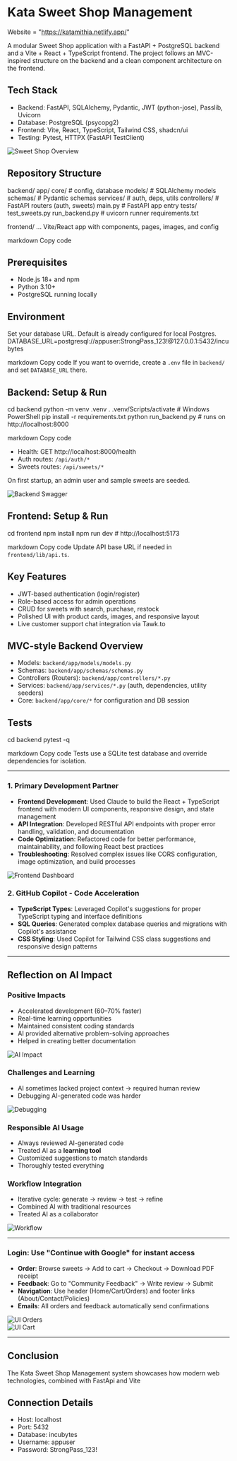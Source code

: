 # Kata Sweet Shop Management 
Website = "https://katamithia.netlify.app/"

A modular Sweet Shop application with a FastAPI + PostgreSQL backend and a Vite + React + TypeScript frontend. The project follows an MVC-inspired structure on the backend and a clean component architecture on the frontend.

## Tech Stack
- Backend: FastAPI, SQLAlchemy, Pydantic, JWT (python-jose), Passlib, Uvicorn
- Database: PostgreSQL (psycopg2)
- Frontend: Vite, React, TypeScript, Tailwind CSS, shadcn/ui
- Testing: Pytest, HTTPX (FastAPI TestClient)

![Sweet Shop Overview](https://github.com/user-attachments/assets/b55a205c-67a4-44d7-a0e2-2e3dcbee8238)

## Repository Structure
backend/
app/
core/ # config, database
models/ # SQLAlchemy models
schemas/ # Pydantic schemas
services/ # auth, deps, utils
controllers/ # FastAPI routers (auth, sweets)
main.py # FastAPI app entry
tests/
test_sweets.py
run_backend.py # uvicorn runner
requirements.txt

frontend/
... Vite/React app with components, pages, images, and config

markdown
Copy code

## Prerequisites
- Node.js 18+ and npm
- Python 3.10+
- PostgreSQL running locally

## Environment
Set your database URL. Default is already configured for local Postgres.
DATABASE_URL=postgresql://appuser:StrongPass_123!@127.0.0.1:5432/incubytes

markdown
Copy code
If you want to override, create a `.env` file in `backend/` and set `DATABASE_URL` there.

## Backend: Setup & Run
cd backend
python -m venv .venv
. .venv/Scripts/activate # Windows PowerShell
pip install -r requirements.txt
python run_backend.py # runs on http://localhost:8000

markdown
Copy code
- Health: GET http://localhost:8000/health
- Auth routes: `/api/auth/*`
- Sweets routes: `/api/sweets/*`

On first startup, an admin user and sample sweets are seeded.

![Backend Swagger](https://github.com/user-attachments/assets/5ac67fe1-43b8-430f-8204-c3dc55f57aae)

## Frontend: Setup & Run
cd frontend
npm install
npm run dev # http://localhost:5173

markdown
Copy code
Update API base URL if needed in `frontend/lib/api.ts`.

## Key Features
- JWT-based authentication (login/register)
- Role-based access for admin operations
- CRUD for sweets with search, purchase, restock
- Polished UI with product cards, images, and responsive layout
- Live customer support chat integration via Tawk.to

## MVC-style Backend Overview
- Models: `backend/app/models/models.py`
- Schemas: `backend/app/schemas/schemas.py`
- Controllers (Routers): `backend/app/controllers/*.py`
- Services: `backend/app/services/*.py` (auth, dependencies, utility seeders)
- Core: `backend/app/core/*` for configuration and DB session

## Tests
cd backend
pytest -q

markdown
Copy code
Tests use a SQLite test database and override dependencies for isolation.

---

### **1. Primary Development Partner**

- **Frontend Development**: Used Claude to build the React + TypeScript frontend with modern UI components, responsive design, and state management  
- **API Integration**: Developed RESTful API endpoints with proper error handling, validation, and documentation  
- **Code Optimization**: Refactored code for better performance, maintainability, and following React best practices  
- **Troubleshooting**: Resolved complex issues like CORS configuration, image optimization, and build processes  

![Frontend Dashboard](https://github.com/user-attachments/assets/829e9703-a430-4dc1-811d-8c56940079e4)

### **2. GitHub Copilot - Code Acceleration**
- **TypeScript Types**: Leveraged Copilot's suggestions for proper TypeScript typing and interface definitions  
- **SQL Queries**: Generated complex database queries and migrations with Copilot's assistance  
- **CSS Styling**: Used Copilot for Tailwind CSS class suggestions and responsive design patterns  

---

## Reflection on AI Impact

### **Positive Impacts**
- Accelerated development (60–70% faster)  
- Real-time learning opportunities  
- Maintained consistent coding standards  
- AI provided alternative problem-solving approaches  
- Helped in creating better documentation  

![AI Impact](https://github.com/user-attachments/assets/90ae81eb-cbdc-4b16-b0b3-4be4d383d01b)

### **Challenges and Learning**
- AI sometimes lacked project context → required human review  
- Debugging AI-generated code was harder  

![Debugging](https://github.com/user-attachments/assets/a63317ce-197a-4853-ace3-045810729481)

### **Responsible AI Usage**
- Always reviewed AI-generated code  
- Treated AI as a **learning tool**  
- Customized suggestions to match standards  
- Thoroughly tested everything  

### **Workflow Integration**
- Iterative cycle: generate → review → test → refine  
- Combined AI with traditional resources  
- Treated AI as a collaborator  

![Workflow](https://github.com/user-attachments/assets/ea785650-41ab-4297-8f28-fe8a434f5c8d)

---

### **Login: Use "Continue with Google" for instant access**
- **Order**: Browse sweets → Add to cart → Checkout → Download PDF receipt  
- **Feedback**: Go to "Community Feedback" → Write review → Submit  
- **Navigation**: Use header (Home/Cart/Orders) and footer links (About/Contact/Policies)  
- **Emails**: All orders and feedback automatically send confirmations  

![UI Orders](https://github.com/user-attachments/assets/85b5fbd0-f7c7-4e57-84dd-ed31e3bafd14)  
![UI Cart](https://github.com/user-attachments/assets/9493b0f4-73b3-45b0-9b46-52796d381e99)

---

## Conclusion
The Kata Sweet Shop Management system showcases how modern web technologies, combined with FastApi and Vite

## Connection Details
- Host: localhost
- Port: 5432
- Database: incubytes
- Username: appuser
- Password: StrongPass_123!
